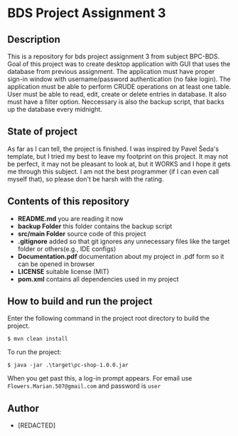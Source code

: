 # BDS Project Assignment 3


## Description
This is a repository for bds project assignment 3 from subject BPC-BDS. Goal of this project was to create desktop application with GUI that uses the database from previous assignment. The application must have proper sign-in window with username/password authentication (no fake login). The application must be able to perform CRUDE operations on at least one table. User must be able to read, edit, create or delete entries in database. It also must have a filter option. Neccessary is also the backup script, that backs up the database every midnight.

## State of project 
As far as I can tell, the project is finished. I was inspired by Pavel Šeda's template, but I tried my best to leave my footprint on this project. It may not be perfect, it may not be pleasant to look at, but it WORKS and I hope it gets me through this subject. I am not the best programmer (if I can even call myself that), so please don't be harsh with the rating.

## Contents of this repository
- **README.md** you are reading it now
- **backup Folder** this folder contains the backup script
- **src/main Folder** source code of this project
- **.gitignore** added so that git ignores any unnecessary files like the target folder or others(e.g., IDE configs)
- **Documentation.pdf** documentation about my project in .pdf form so it can be opened in browser
- **LICENSE** suitable license (MIT)
- **pom.xml** contains all dependencies used in my project

## How to build and run the project
Enter the following command in the project root directory to build the project.

```shell
$ mvn clean install
```

To run the project:

```shell
$ java -jar .\target\pc-shop-1.0.0.jar
```

When you get past this, a log-in prompt appears. 
For email use `Flowers.Marian.507@gmail.com` and password is `user`

## Author
- [REDACTED]
